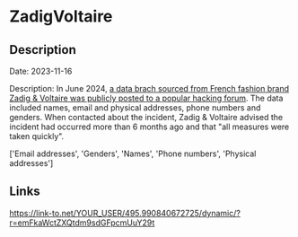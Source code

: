 # ZadigVoltaire

## Description

Date: 2023-11-16

Description:
In June 2024, <a href="https://x.com/h4ckmanac/status/1798228918006091819" target="_blank" rel="noopener">a data brach sourced from French fashion brand Zadig & Voltaire was publicly posted to a popular hacking forum</a>. The data included names, email and physical addresses, phone numbers and genders. When contacted about the incident, Zadig & Voltaire advised the incident had occurred more than 6 months ago and that &quot;all measures were taken quickly&quot;.


['Email addresses', 'Genders', 'Names', 'Phone numbers', 'Physical addresses']

## Links

https://link-to.net/YOUR_USER/495.990840672725/dynamic/?r=emFkaWctZXQtdm9sdGFpcmUuY29t